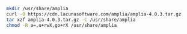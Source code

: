 ﻿```sh
mkdir /usr/share/amplia
curl -O https://cdn.lacunasoftware.com/amplia/amplia-4.0.3.tar.gz
tar xzf amplia-4.0.3.tar.gz -C /usr/share/amplia
chmod -R a=,u+rwX,go+rX /usr/share/amplia
```
